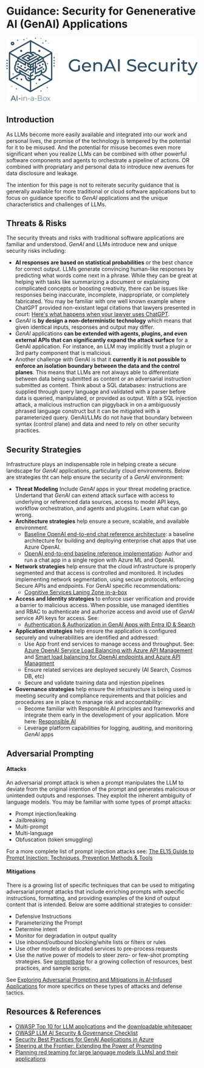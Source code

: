 # Guidance: Security for Genenerative AI (GenAI) Applications
![ Need Banner](../../media/images/banner-genai-security.png)

## Introduction
As LLMs become more easily available and integrated into our work and personal lives, the promise of the technology is tempered by the potential for it to be misused. And the potential for misuse becomes even more significant when you realize LLMs can be combined with other powerful software components and agents to orchestrate a pipeline of actions. OR combined with propriatary and personal data to introduce new avenues for data disclosure and leakage.   

The intention for this page is not to reiterate security guidance that is generally available for more traditional or cloud software applications but to focus on guidance specific to *GenAI* applications and the unique characteristics and challenges of LLMs.  

## Threats & Risks
The security threats and risks with traditional software applications are familiar and understood. *GenAI* and LLMs introduce new and unique security risks including:  
* **AI responses are based on statistical probabilities** or the best chance for correct output. LLMs generate convincing human-like responses by predicting what words come next in a phrase. While they can be great at helping with tasks like summarizing a document or explaining complicated concepts or boosting creativity, there can be issues like responses being inaccurate, incomplete, inappropriate, or completely fabricated. You may be familiar with one well known example where ChatGPT provided non-existant legal citations that lawyers presented in court: [Here's what happens when your lawyer uses ChatGPT](https://www.nytimes.com/2023/05/27/nyregion/avianca-airline-lawsuit-chatgpt.html).
* *GenAI* is **by design a non-deterministic technology** which means that given identical inputs, responses and output may differ.  
* *GenAI* applications **can be extended with agents, plugins, and even external APIs that can significantly expand the attack surface** for a GenAI application. For instance, an LLM may implicitly trust a plugin or 3rd party component that is malicious.  
* Another challenge with GenAI is that it **currently it is not possible to enforce an isolation boundary between the data and the control planes**. This means that LLMs are not always able to differentiate between data being submitted as content or an adversarial instruction submitted as content. Think about a SQL databases: instructions are supplied through query language and validated with a parser before data is queried, manipulated, or provided as output.  With a SQL injection attack, a malicious instruction can piggyback in on a ambiguously phrased language construct but it can be mitigated with a parameterized query. GenAI/LLMs do not have that boundary between syntax (control plane) and data and need to rely on other security practices.  
  

## Security Strategies  
Infrastructure plays an indispensable role in helping create a secure landscape for *GenAI* applications, particularly cloud environments. Below are strategies tht can help ensure the security of a *GenAI* environment:    
* **Threat Modeling** Include *GenAI* apps in your threat modeling practice. Undertand that *GenAI* can extend attack surface with access to underlying or referenced data sources, access to model API keys, workflow orchestration, and agents and plugsins. Learn what can go wrong. 
* **Architecture strategies** help ensure  a secure, scalable, and available environment. 
  * [Baseline OpenAI end-to-end chat reference architecture](https://learn.microsoft.com/en-us/azure/architecture/ai-ml/architecture/baseline-openai-e2e-chat): a baseline architecture for building and deploying enterprise chat apps that use Azure OpenAI.
  * [OpenAI end-to-end baseline reference implementation](https://github.com/azure-Samples/openai-end-to-end-baseline): Author and run a chat app in a single region with Azure ML and OpenAI. 
* **Network strategies** help ensure that the cloud infrastructure is properly segmented and that access is controlled and monitored.  It includes implementing network segmentation, using secure protocols, enforcing Secure APIs and endpoints.  For GenAI specific recommendations:    
  * [Cognitive Services Laning Zone in-a-box](https://github.com/Azure/AI-in-a-Box/blob/kbaroni/cognitive-services-landing-zone-in-a-box/README.md)
* **Access and Identity strategies** to enforce user verification and provide a barrier to malicious access. When possible, use managed identities and RBAC to authenticate and authorize access and avoid use of *GenAI* service API keys for access. See:  
  * [Authentication & Authorization in GenAI Apps with Entra ID & Search](https://techcommunity.microsoft.com/t5/fasttrack-for-azure/authentication-and-authorization-in-generative-ai-applications/ba-p/4022277)
* **Application strategies** help ensure the application is configured securely and vulnerabilities are identified and addressed:
    * Use App front end services to manage access and throughput. See: [Azure OpenAI Service Load Balancing with Azure API Management](https://learn.microsoft.com/en-us/samples/azure-samples/azure-openai-apim-load-balancing/azure-openai-service-load-balancing-with-azure-api-management/) and [Smart load balancing for OpenAI endpoints and Azure API Managment](https://techcommunity.microsoft.com/t5/fasttrack-for-azure/smart-load-balancing-for-openai-endpoints-and-azure-api/ba-p/3991616)
    * Ensure related services are deployed securely (AI Search, Cosmos DB, etc)
    * Secure and validate training data and injestion pipelines  
* **Governance strategies** help ensure the infrastructure is being used is meeting security and compliance requirements and that policies and procedures are in place to manage risk and accountability: 
  * Become familiar with Responsible AI principles and frameworks and integrate them early in the development of your application.  More here: [Responsible AI](./responsible-ai)
  * Leverage platform capabilities for logging, auditing, and monitoring *GenAI* apps 
  
## Adversarial Prompting

#### Attacks
An adversarial prompt attack is when a prompt manipulates the LLM to deviate from the original intention of the prompt and generates malicious or unintended outputs and responses. They exploit the inherent ambiguity of language models. You may be familiar with some types of prompt attacks:   
* Prompt injection/leaking  
* Jailbreaking 
* Multi-prompt
* Multi-language
* Obfuscation (token smuggling)


For a more complete list of prompt injection attacks see: [The EL15 Guide to Prompt Injection: Techniques, Prevention Methods & Tools](https://www.lakera.ai/blog/guide-to-prompt-injection)

#### Mitigations
There is a growing list of specific techniques that can be used to mitigating adversarial prompt attacks that include enriching prompts with specific instructions, formatting, and providing examples of the kind of output content that is intended.  Below are some additional strategies to consider: 
  * Defensive Instructions
  * Parameterizing the Prompt
  * Determine intent
  * Monitor for degradation in output quality
  * Use inbound/outbound blocking/white lists or filters or rules 
  * Use other models or dedicated services to pre-process requests 
  * Use the native power of models to steer zero- or few-shot prompting strategies. See [promptbase](https://github.com/microsoft/promptbase) for a growing collection of resources, best practices, and sample scripts.  

See [Exploring Adversarial Prompting and Mitigations in AI-Infused Applications](https://www.linkedin.com/pulse/exploring-adversarial-prompting-mitigations-alex-morales-3sqne/) for more specifics on these types of attacks and defense tactics. 
  
## Resources & References
* [OWASP Top 10 for LLM applications](https://owasp.org/www-project-top-10-for-large-language-model-applications/) and the [downloadable whitepaper](https://www.llmtop10.com/assets/downloads/OWASP-Top-10-for-LLM-Applications-v1_1.pdf)
* [OWASP LLM AI Security & Governance Checklist](https://owasp.org/www-project-top-10-for-large-language-model-applications/llm-top-10-governance-doc/LLM_AI_Security_and_Governance_Checklist.pdf)
* [Security Best Practices for GenAI Applications in Azure](https://techcommunity.microsoft.com/t5/azure-architecture-blog/security-best-practices-for-genai-applications-openai-in-azure/ba-p/4027885)
* [Steering at the Frontier: Extending the Power of Prompting](https://www.microsoft.com/en-us/research/blog/steering-at-the-frontier-extending-the-power-of-prompting/)
* [Planning red teaming for large language models (LLMs) and their applications](https://learn.microsoft.com/en-us/azure/ai-services/openai/concepts/red-teaming)

